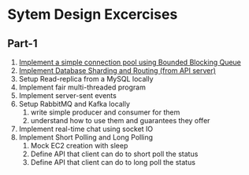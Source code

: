 # Sytem Design Excercises

## Part-1
1. [Implement a simple connection pool using Bounded Blocking Queue](./05-connection-pool/)
2. [Implement Database Sharding and Routing (from API server)](./07-sharding/)
3. Setup Read-replica from a MySQL locally
4. Implement fair multi-threaded program
5. Implement server-sent events
6. Setup RabbitMQ and Kafka locally
    1. write simple producer and consumer for them
    2. understand how to use them and guarantees they offer
7. Implement real-time chat using socket IO
8. Implement Short Polling and Long Polling
    1. Mock EC2 creation with sleep
    2. Define API that client can do to short poll the status
    3. Define API that client can do to long poll the status
